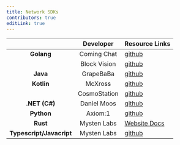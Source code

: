 ```yaml
---
title: Network SDKs
contributors: true
editLink: true
---
```


|                          |  Developer   | Resource Links                                             |
| :----------------------: | :----------: | ---------------------------------------------------------- |
|        **Golang**        | Coming Chat  | [github](https://github.com/coming-chat/go-sui-sdk)        |
|                          | Block Vision | [github](https://github.com/block-vision/sui-go-sdk)       |
|         **Java**         |  GrapeBaBa   | [github](https://github.com/GrapeBaBa/sui4j)               |
|        **Kotlin**        |   McXross    | [github](https://github.com/mcxross/ksui)                  |
|                          | CosmoStation | [github](https://github.com/cosmostation/suikotlin)        |
|      **.NET (C#)**       | Daniel Moos  | [github](https://github.com/d-moos/SuiNet)                 |
|        **Python**        |   Axiom:1    | [github](https://github.com/FrankC01/pysui)                |
|         **Rust**         | Mysten Labs  | [Website Docs](https://docs.sui.io/devnet/build/)          |
| **Typescript/Javacript** | Mysten Labs  | [github](https://github.com/MystenLabs/sui/tree/main/sdk/) |

